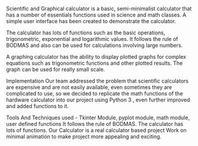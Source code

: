 Scientific and Graphical calculator is a basic, semi-minimalist calculator that has a number of essentials functions used in science and math classes.
A simple user interface has been created to demonstrate the calculator. 

The calculator has lots of functions such as the basic operations, trigonometric, exponential and logarithmic values. It follows the rule of BODMAS and also can be used for calculations involving large numbers.

A graphing calculator has the ability to display plotted graphs for complex equations such as trigonometric functions and other plotted results. The graph can be used for really small scale.

Implementation Our team addressed the problem that scientific calculators are expensive and are not easily available, even sometimes they are complicated to use, so we decided to replicate the math functions of the hardware calculator into our project using Python 3 , even further improved and added functions to it.

Tools And Techniques used - Tkinter Module, pyplot module, math module, user defined functions
It follows the rule of BODMAS.
The calculator has lots of functions.
Our Calculator is a real calculator based project
Work on minimal animation to make project more appealing and exciting.



